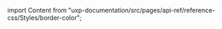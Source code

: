 
import Content from "uxp-documentation/src/pages/api-ref/reference-css/Styles/border-color";

<Content query="product=photoshop"/>
